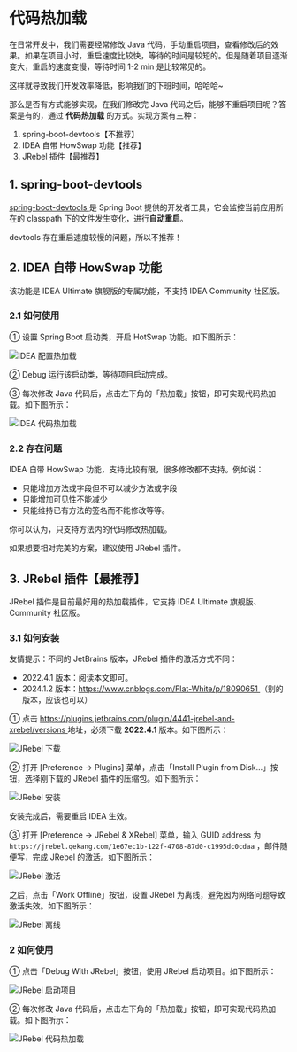 # 代码热加载

在日常开发中，我们需要经常修改 Java 代码，手动重启项目，查看修改后的效果。如果在项目小时，重启速度比较快，等待的时间是较短的。但是随着项目逐渐变大，重启的速度变慢，等待时间 1-2 min 是比较常见的。

这样就导致我们开发效率降低，影响我们的下班时间，哈哈哈~

那么是否有方式能够实现，在我们修改完 Java 代码之后，能够不重启项目呢？答案是有的，通过 **代码热加载** 的方式。实现方案有三种：

1. spring-boot-devtools【不推荐】
2. IDEA 自带 HowSwap 功能【推荐】
3. JRebel 插件【最推荐】

## 1. spring-boot-devtools

[spring-boot-devtools ](https://docs.spring.io/spring-boot/docs/current/reference/htmlsingle/#using.running-your-application.hot-swapping)是 Spring Boot 提供的开发者工具，它会监控当前应用所在的 classpath 下的文件发生变化，进行**自动重启**。

devtools 存在重启速度较慢的问题，所以不推荐！

## 2. IDEA 自带 HowSwap 功能

该功能是 IDEA Ultimate 旗舰版的专属功能，不支持 IDEA Community 社区版。

### 2.1 如何使用

① 设置 Spring Boot 启动类，开启 HotSwap 功能。如下图所示：

![IDEA 配置热加载](https://curleyg-1311489005.cos.ap-shanghai.myqcloud.com/202412051434938.png)

② Debug 运行该启动类，等待项目启动完成。

③ 每次修改 Java 代码后，点击左下角的「热加载」按钮，即可实现代码热加载。如下图所示：

![IDEA 代码热加载](https://curleyg-1311489005.cos.ap-shanghai.myqcloud.com/202412051434332.png)

### 2.2 存在问题

IDEA 自带 HowSwap 功能，支持比较有限，很多修改都不支持。例如说：

- 只能增加方法或字段但不可以减少方法或字段
- 只能增加可见性不能减少
- 只能维持已有方法的签名而不能修改等等。

你可以认为，只支持方法内的代码修改热加载。

如果想要相对完美的方案，建议使用 JRebel 插件。

## 3. JRebel 插件【最推荐】

JRebel 插件是目前最好用的热加载插件，它支持 IDEA Ultimate 旗舰版、Community 社区版。

### 3.1 如何安装

友情提示：不同的 JetBrains 版本，JRebel 插件的激活方式不同：

- 2022.4.1 版本：阅读本文即可。
- 2024.1.2 版本：[https://www.cnblogs.com/Flat-White/p/18090651 ](https://www.cnblogs.com/Flat-White/p/18090651)（别的版本，应该也可以）

① 点击 [https://plugins.jetbrains.com/plugin/4441-jrebel-and-xrebel/versions ](https://plugins.jetbrains.com/plugin/4441-jrebel-and-xrebel/versions)地址，必须下载 **2022.4.1** 版本。如下图所示：

![JRebel 下载](https://curleyg-1311489005.cos.ap-shanghai.myqcloud.com/202412051434847.png)

② 打开 [Preference -> Plugins] 菜单，点击「Install Plugin from Disk...」按钮，选择刚下载的 JRebel 插件的压缩包。如下图所示：

![JRebel 安装](https://curleyg-1311489005.cos.ap-shanghai.myqcloud.com/202412051434905.png)

安装完成后，需要重启 IDEA 生效。

③ 打开 [Preference -> JRebel & XRebel] 菜单，输入 GUID address 为 `https://jrebel.qekang.com/1e67ec1b-122f-4708-87d0-c1995dc0cdaa` ，邮件随便写，完成 JRebel 的激活。如下图所示：

![JRebel 激活](https://doc.iocoder.cn/img/%E4%BB%A3%E7%A0%81%E7%83%AD%E5%8A%A0%E8%BD%BD/JRebel%E6%BF%80%E6%B4%BB.png)

之后，点击「Work Offline」按钮，设置 JRebel 为离线，避免因为网络问题导致激活失效。如下图所示：

![JRebel 离线](https://curleyg-1311489005.cos.ap-shanghai.myqcloud.com/202412051434521.png)

### 2 如何使用

① 点击「Debug With JRebel」按钮，使用 JRebel 启动项目。如下图所示：

![JRebel 启动项目](https://doc.iocoder.cn/img/%E4%BB%A3%E7%A0%81%E7%83%AD%E5%8A%A0%E8%BD%BD/JRebel%E5%90%AF%E5%8A%A8%E9%A1%B9%E7%9B%AE.png)

② 每次修改 Java 代码后，点击左下角的「热加载」按钮，即可实现代码热加载。如下图所示：

![JRebel 代码热加载](https://doc.iocoder.cn/img/%E4%BB%A3%E7%A0%81%E7%83%AD%E5%8A%A0%E8%BD%BD/JRebel%E4%BB%A3%E7%A0%81%E7%83%AD%E5%8A%A0%E8%BD%BD.png)
